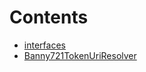 # Contents
- [interfaces](/docs/v4/api/banny/interfaces)
- [Banny721TokenUriResolver](Banny721TokenUriResolver.md)
